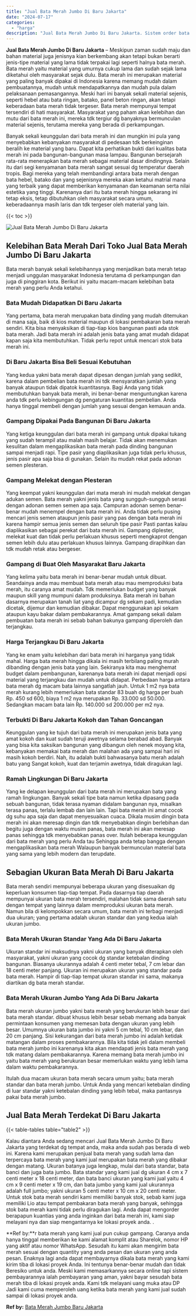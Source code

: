 ```yaml
---
title: "Jual Bata Merah Jumbo Di Baru Jakarta"
date: "2024-07-17"
categories: 
  - "harga"
description: "Jual Bata Merah Jumbo Di Baru Jakarta. Sistem order bata merah yang kami jual pun cukup gampang. Caranya anda hanya tinggal memberikan ke kami alamat komplit..."
---
```


**Jual Bata Merah Jumbo Di Baru Jakarta** – Meskipun zaman sudah maju dan bahan material juga jenisnya kian berkembang akan tetapi bukan berarti jenis-tipe material yang lama tidak terpakai lagi seperti halnya bata merah. Bata merah yaitu material yang umurnya cukup lama dan sudah sejak lama diketahui oleh masyarakat sejak dulu. Bata merah ini merupakan material yang paling banyak dipakai di Indonesia karena memang mudah dalam pembuatannya, mudah untuk mendapatkannya dan mudah pula dalam pelaksanaan pemasangannya. Meski hari ini banyak sekali material sejenis, seperti hebel atau bata ringan, batako, panel beton ringan, akan tetapi keberadaan bata merah tidak tergeser. Bata merah mempunyai tempat tersendiri di hati masyarakat. Masyarakat yang paham akan kelebihan dan mutu dari bata merah ini, mereka tdk tergiur dg banyaknya bermunculan material sejenis, terutama mereka yang berada di perkampungan.

Banyak sekali keunggulan dari bata merah ini dan mungkin ini pula yang menyebabkan kebanyakan masyarakat di pedesaan tdk berkeinginan beralih ke material yang baru. Dapat kita perhatikan bukti dari kualitas bata merah ini pada bangunan-bangunan masa lampau. Bangunan bersejarah rata-rata menerapkan bata merah sebagai material dasar dindingnya. Selain itu dari segi kenyamanan bata merah sangat sesuai dg temperatur daerah tropis. Bagi mereka yang telah membandingi antara bata merah dengan bata hebel, batako dan yang sejenisnya mereka akan ketahui matrial mana yang terbaik yang dapat memberikan kenyamanan dan keamanan serta nilai estetika yang tinggi. Karenanya dari itu bata merah hingga sekarang ini tetap eksis, tetap dibutuhkan oleh masyarakat secara umum, keberadaannya masih laris dan tdk tergeser oleh material yang lain.

{{< toc >}}

![Jual Bata Merah Jumbo Di Baru Jakarta](/images/jual-bata-merah-23.png)

## Kelebihan Bata Merah Dari Toko Jual Bata Merah Jumbo Di Baru Jakarta

Bata merah banyak sekali kelebihannya yang menjadikan bata merah tetap menjadi unggulan masyarakat Indonesia terutama di perkampungan dan juga di pinggiran kota. Berikut ini yaitu macam-macam kelebihan bata merah yang perlu Anda ketahui.

### Bata Mudah Didapatkan Di Baru Jakarta

Yang pertama, bata merah merupakan bata dinding yang mudah ditemukan di mana saja, baik di kios material maupun di lokasi pembakaran bata merah sendiri. Kita bisa menyaksikan di tiap-tiap kios bangunan pasti ada stok bata merah. Jadi bata merah ini adalah jenis bata yang amat mudah didapat kapan saja kita membutuhkan. Tidak perlu repot untuk mencari stok bata merah ini.

### Di Baru Jakarta Bisa Beli Sesuai Kebutuhan

Yang kedua yakni bata merah dapat dipesan dengan jumlah yang sedikit, karena dalam pembelian bata merah ini tdk mensyaratkan jumlah yang banyak ataupun tidak dipatok kuantitasnya. Bagi Anda yang tidak membutuhkan banyak bata merah, ini benar-benar menguntungkan karena anda tdk perlu kebingungan dg pengaturan kuantitas pembelian. Anda hanya tinggal membeli dengan jumlah yang sesuai dengan kemauan anda.

### Gampang Dipakai Pada Bangunan Di Baru Jakarta

Yang ketiga keunggulan dari bata merah ini gampang untuk dipakai tukang yang sudah terampil atau malah masih belajar. Tidak akan menemukan kesulitan dalam mengaplikasikan bata merah pada dinding bangunan sampai menjadi rapi. Tipe pasir yang diaplikasikan juga tidak perlu khusus, jenis pasir apa saja bisa di gunakan. Selain itu mudah rekat pada adonan semen plesteran.

### Gampang Melekat dengan Plesteran

Yang keempat yakni keunggulan dari mata merah ini mudah melekat dengan adukan semen. Bata merah yakni jenis bata yang sungguh-sungguh serasi dengan adonan semen semen apa saja. Campuran adonan semen benar-benar mudah menempel dengan bata merah ini. Anda tidak perlu pusing mencari jenis semen ataupun jenis pasir yang pas dengan bata merah ini karena hampir semua jenis semen dan seluruh tipe pasir Pasti pantas kalau diaplikasikan sebagai perekat dari bata merah ini. Gampang diplester, melekat kuat dan tidak perlu perlakuan khusus seperti mengkaprot dengan semen lebih dulu atau perlakuan khusus lainnya. Gampang dirapihkan dan tdk mudah retak atau bergeser.

### Gampang di Buat Oleh Masyarakat Baru Jakarta

Yang kelima yaitu bata merah ini benar-benar mudah untuk dibuat. Seandainya anda mau membuat bata merah atau mau memproduksi bata merah, itu caranya amat mudah. Tdk memerlukan budget yang banyak maupun skill yang mumpuni dalam produksinya. Bata merah ini bahan dasarnya merupakan tanah liat yang dicampur dg sekam padi, kemudian dicetak, dijemur dan kemudian dibakar. Dapat menggunakan api sekam ataupun kayu bakar dalam pembakarannya. Amat gampang sekali dalam pembuatan bata merah ini sebab bahan bakunya gampang diperoleh dan terjangkau.

### Harga Terjangkau Di Baru Jakarta

Yang ke enam yaitu kelebihan dari bata merah ini harganya yang tidak mahal. Harga bata merah hingga dikala ini masih terbilang paling murah dibanding dengan jenis bata yang lain. Sekiranya kita mau menghemat budget dalam pembangunan, karenanya bata merah ini dapat menjadi opsi material yang terjangkau dan mudah untuk didapat. Perbedaan harga antara bata merah dg macam bata lainnya sangatlah jauh. Untuk 1 m2 nya bata merah kurang lebih memerlukan bata standar 83 buah dg harga per buah Rp. 450 sd 600, biaya 1 m2 nya merupakan Rp. 33.000 sd 50.000. Sedangkan macam bata lain Rp. 140.000 sd 200.000 per m2 nya.

### Terbukti Di Baru Jakarta Kokoh dan Tahan Goncangan

Keunggulan yang ke tujuh dari bata merah ini merupakan jenis bata yang amat kokoh dan kuat sudah teruji awetnya selama berabad abad. Banyak yang bisa kita saksikan bangunan yang dibangun oleh nenek moyang kita, kebanyakan memakai bata merah dan malahan ada yang sampai hari ini masih kokoh berdiri. Nah, itu adalah bukti bahwasanya batu merah adalah batu yang Sangat kokoh, kuat dan terjamin awetnya, tidak diragukan lagi.

### Ramah Lingkungan Di Baru Jakarta

Yang ke delapan keunggulan dari bata merah ini merupakan bata yang ramah lingkungan. Banyak sekali tipe bata namun ketika dipasang pada sebuah bangunan, tidak terasa nyaman didalam bangunan nya, misalkan terasa panas, terlalu lembab dan lain lain. Tapi bata merah ini amat cocok dg suhu apa saja dan dapat menyesuaikan cuaca. Dikala musim dingin bata merah ini akan meresap dingin dan tdk menyebabkan dingin berlebihan dan begitu juga dengan waktu musim panas, bata merah ini akan meresap panas sehingga tdk menyebabkan panas over. Itulah beberapa keunggulan dari bata merah yang perlu Anda tau Sehingga anda tetap bangga dengan mengaplikasikan bata merah Walaupun banyak bermunculan material bata yang sama yang lebih modern dan terupdate.

## Sebagian Ukuran Bata Merah Di Baru Jakarta

Bata merah sendiri mempunyai beberapa ukuran yang disesuaikan dg keperluan konsumen tiap-tiap tempat. Pada dasarnya tiap daerah mempunyai ukuran bata merah tersendiri, malahan tidak sama daerah satu dengan tempat yang lainnya dalam memproduksi ukuran bata merah. Namun bila di kelompokkan secara umum, bata merah ini terbagi menjadi dua ukuran; yang pertama adalah ukuran standar dan yang kedua ialah ukuran jumbo.

### Bata Merah Ukuran Standar Yang Ada Di Baru Jakarta

Ukuran standar ini maksudnya yakni ukuran yang banyak diterapkan oleh masyarakat, yakni ukuran yang cocok dg standar ketebalan dinding bangunan. Biasanya ukurannya adalah 4 centi meter tebal, 7 cm lebar dan 18 centi meter panjang. Ukuran ini merupakan ukuran yang standar pada bata merah. Hampir di tiap-tiap tempat ukuran standar ini sama, makanya diartikan dg bata merah standar.

### Bata Merah Ukuran Jumbo Yang Ada Di Baru Jakarta

Bata merah ukuran jumbo yakni bata merah yang berukuran lebih besar dari bata merah standar. dibuat khusus lebih besar sebab memang ada banyak permintaan konsumen yang memesan bata dengan ukuran yang lebih besar. Umumnya ukuran bata jumbo ini yakni 5 cm tebal, 10 cm lebar, dan 20 cm panjang. Sisi kekurangan dari bata merah jumbo ini adalah ketidak matangan dalam proses pembakarannya. Bila kita tidak jeli dalam membeli bata merah jumbo ini karenanya kita akan mendapati jenis bata merah yang tdk matang dalam pembakarannya. Karena memang bata merah jumbo ini yaitu bata merah yang berukuran besar memerlukan waktu yang lebih lama dalam waktu pembakarannya.

Itulah dua macam ukuran bata merah secara umum yaitu; bata merah standar dan bata merah jumbo. Untuk Anda yang mencari ketebalan dinding di luar standar yakni ketebalan dinding yang lebih tebal, maka pantasnya pakai bata merah jumbo.

## Jual Bata Merah Terdekat Di Baru Jakarta

{{< table-tables table="table2" >}}

Kalau diantara Anda sedang mencari Jual Bata Merah Jumbo Di Baru Jakarta yang terdekat dg tempat anda, maka anda sudah pas berada di web ini. Karena kami merupakan penjual bata merah yang sudah lama dan terpercaya bata merah yang kami jual merupakan bata merah yang dibakar dengan matang. Ukuran batanya juga lengkap, mulai dari bata standar, bata banci dan juga bata jumbo. Bata standar yang kami jual dg ukuran 4 cm x 7 centi meter x 18 centi meter, dan bata banci ukuran yang kami jual yaitu 4 cm x 9 centi meter x 19 cm, dan bata jumbo yang kami jual ukurannya adalah full jumbo; yakni ukuran 5 centi meter x 10 cm x 20 centi meter. Untuk stok bata merah sendiri kami memiliki banyak stok, sebab kami juga memiliki Lio atau tempat pembakaran bata merah yang banyak, sehingga stok bata merah kami tidak perlu diragukan lagi. Anda dapat mengorder berapapun kuantias yang anda inginkan dari bata merah ini, kami siap melayani nya dan siap mengantarnya ke lokasi proyek anda.
.

**Ref by:**r bata merah yang kami jual pun cukup gampang. Caranya anda hanya tinggal memberikan ke kami alamat komplit atau Sharelok, nomor HP yang aktif atau nomor WhatsApp. Sesudah itu kami akan mengirim bata merah sesuai dengan quantity yang anda pesan dan ukuran yang anda pesan. Enaknya lagi anda dapat membayarnya dikala bata merah yang kami kirim tiba di lokasi proyek Anda. Ini tentunya benar-benar mudah dan tidak Beresiko untuk anda. Meski kami memasarkannya secara online tapi sistem pembayarannya ialah pembayaran yang aman, yakni bayar sesudah bata merah tiba di lokasi proyek anda. Kami tdk melayani uang muka atau DP Jadi kami cuma memperoleh uang ketika bata merah yang kami jual sudah sampai di lokasi proyek anda.

**Ref by:** [Bata Merah Jumbo Baru Jakarta](https://id.wikipedia.org/wiki/Bata)
